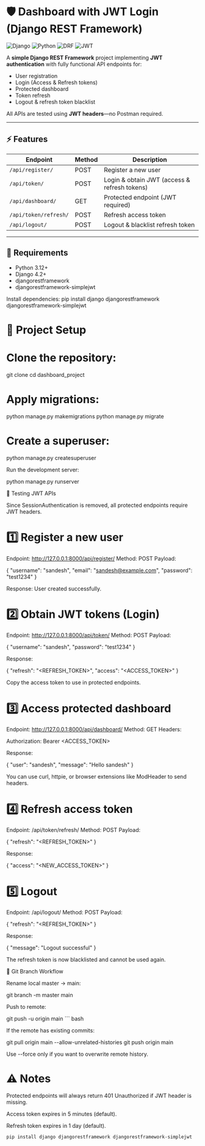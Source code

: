 # 🛡️ Dashboard with JWT Login (Django REST Framework)

![Django](https://img.shields.io/badge/Django-4.2-green?logo=django) ![Python](https://img.shields.io/badge/Python-3.12-blue?logo=python) ![DRF](https://img.shields.io/badge/DRF-RESTful-orange) ![JWT](https://img.shields.io/badge/JWT-Authentication-red)

A **simple Django REST Framework** project implementing **JWT authentication** with fully functional API endpoints for:

- User registration  
- Login (Access & Refresh tokens)  
- Protected dashboard  
- Token refresh  
- Logout & refresh token blacklist  

All APIs are tested using **JWT headers**—no Postman required.  

---

## ⚡ Features

| Endpoint | Method | Description |
|----------|--------|-------------|
| `/api/register/` | POST | Register a new user |
| `/api/token/` | POST | Login & obtain JWT (access & refresh tokens) |
| `/api/dashboard/` | GET | Protected endpoint (JWT required) |
| `/api/token/refresh/` | POST | Refresh access token |
| `/api/logout/` | POST | Logout & blacklist refresh token |

---

## 📝 Requirements

- Python 3.12+  
- Django 4.2+  
- djangorestframework  
- djangorestframework-simplejwt  

Install dependencies:
pip install django djangorestframework djangorestframework-simplejwt 

# 🚀 Project Setup

# Clone the repository:

git clone <your-repo-url>
cd dashboard_project


# Apply migrations:

python manage.py makemigrations
python manage.py migrate


# Create a superuser:

python manage.py createsuperuser


Run the development server:

python manage.py runserver

🧪 Testing JWT APIs

Since SessionAuthentication is removed, all protected endpoints require JWT headers.

# 1️⃣ Register a new user

Endpoint: http://127.0.0.1:8000/api/register/
Method: POST
Payload:

{
  "username": "sandesh",
  "email": "sandesh@example.com",
  "password": "test1234"
}


Response: User created successfully.

# 2️⃣ Obtain JWT tokens (Login)

Endpoint: http://127.0.0.1:8000/api/token/
Method: POST
Payload:

{
  "username": "sandesh",
  "password": "test1234"
}


Response:

{
  "refresh": "<REFRESH_TOKEN>",
  "access": "<ACCESS_TOKEN>"
}


Copy the access token to use in protected endpoints.

# 3️⃣ Access protected dashboard

Endpoint: http://127.0.0.1:8000/api/dashboard/
Method: GET
Headers:

Authorization: Bearer <ACCESS_TOKEN>


Response:

{
  "user": "sandesh",
  "message": "Hello sandesh"
}


You can use curl, httpie, or browser extensions like ModHeader to send headers.

# 4️⃣ Refresh access token

Endpoint: /api/token/refresh/
Method: POST
Payload:

{
  "refresh": "<REFRESH_TOKEN>"
}


Response:

{
  "access": "<NEW_ACCESS_TOKEN>"
}

# 5️⃣ Logout

Endpoint: /api/logout/
Method: POST
Payload:

{
  "refresh": "<REFRESH_TOKEN>"
}


Response:

{
  "message": "Logout successful"
}


The refresh token is now blacklisted and cannot be used again.

🌿 Git Branch Workflow

Rename local master → main:

git branch -m master main


Push to remote:

  git push -u origin main ``` bash


If the remote has existing commits:

 git pull origin main --allow-unrelated-histories
git push origin main


Use --force only if you want to overwrite remote history.

# ⚠️ Notes

Protected endpoints will always return 401 Unauthorized if JWT header is missing.

Access token expires in 5 minutes (default).

Refresh token expires in 1 day (default).

```bash
pip install django djangorestframework djangorestframework-simplejwt
